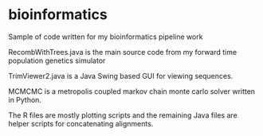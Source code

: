 # bioinformatics
Sample of code written for my bioinformatics pipeline work

RecombWithTrees.java is the main source code from my forward time population genetics simulator

TrimViewer2.java is a Java Swing based GUI for viewing sequences.

MCMCMC is a metropolis coupled markov chain monte carlo solver written in Python.

The R files are mostly plotting scripts and the remaining Java files are helper scripts for concatenating alignments.
